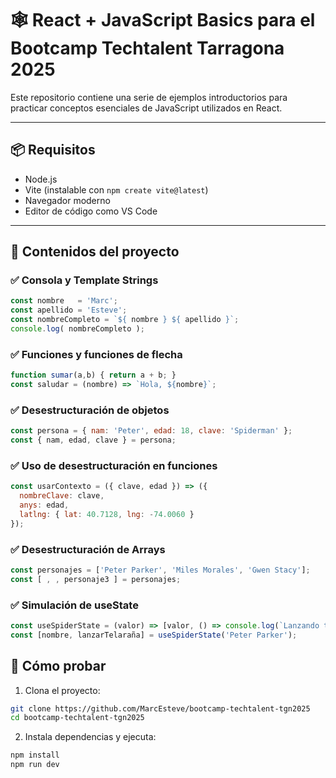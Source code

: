 # 🕸️ React + JavaScript Basics para el Bootcamp Techtalent Tarragona 2025

Este repositorio contiene una serie de ejemplos introductorios para practicar conceptos esenciales de JavaScript utilizados en React.

---

## 📦 Requisitos

- Node.js
- Vite (instalable con `npm create vite@latest`)
- Navegador moderno
- Editor de código como VS Code

---

## 🚀 Contenidos del proyecto

### ✅ Consola y Template Strings
```js
const nombre   = 'Marc';
const apellido = 'Esteve';
const nombreCompleto = `${ nombre } ${ apellido }`;
console.log( nombreCompleto );
```

### ✅ Funciones y funciones de flecha
```js
function sumar(a,b) { return a + b; }
const saludar = (nombre) => `Hola, ${nombre}`;
```

### ✅ Desestructuración de objetos
```js
const persona = { nam: 'Peter', edad: 18, clave: 'Spiderman' };
const { nam, edad, clave } = persona;
```

### ✅ Uso de desestructuración en funciones
```js
const usarContexto = ({ clave, edad }) => ({
  nombreClave: clave,
  anys: edad,
  latlng: { lat: 40.7128, lng: -74.0060 }
});
```

### ✅ Desestructuración de Arrays
```js
const personajes = ['Peter Parker', 'Miles Morales', 'Gwen Stacy'];
const [ , , personaje3 ] = personajes;
```

### ✅ Simulación de useState
```js
const useSpiderState = (valor) => [valor, () => console.log(`Lanzando telaraña desde ${valor}`)];
const [nombre, lanzarTelaraña] = useSpiderState('Peter Parker');
```

## 🧪 Cómo probar
1. Clona el proyecto:
```bash
git clone https://github.com/MarcEsteve/bootcamp-techtalent-tgn2025
cd bootcamp-techtalent-tgn2025
```

2. Instala dependencias y ejecuta:
```bash
npm install
npm run dev
```
